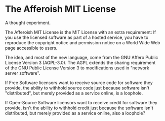 # The Afferoish MIT License

A thought experiment.

The Afferoish MIT License is the MIT License with an extra requirement:
If you use the licensed software as part of a hosted service, you have
to reproduce the copyright notice and permission notice on a World Wide
Web page accessible to users.

The idea, and most of the new language, come from the GNU Affero Public
License Version 3 (AGPL-3.0). The AGPL extends the sharing requirement
of the GNU Public License Version 3 to modifications used in "network
server software".

If Free Software licensors want to receive source code for software they
provide, the ability to withhold source code just because software isn't
"distributed", but merely provided as a service online, is a loophole.

If Open-Source Software licensors want to receive credit for software
they provide, isn't the ability to withhold credit just because the
software isn't distributed, but merely provided as a service online,
also a loophole?
